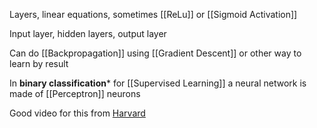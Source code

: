 Layers, linear equations, sometimes [[ReLu]] or [[Sigmoid Activation]]

Input layer, hidden layers, output layer

Can do [[Backpropagation]] using [[Gradient Descent]] or other way to learn by result

In **binary classification*** for [[Supervised Learning]] a neural network is made of [[Perceptron]] neurons

Good video for this from [Harvard](https://www.youtube.com/watch?v=J1QD9hLDEDY)
